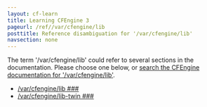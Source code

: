 ```yaml
---
layout: cf-learn
title: Learning CFEngine 3
pageurl: /ref//var/cfengine/lib
posttitle: Reference disambiguation for '/var/cfengine/lib'
navsection: none
---
```


The term '/var/cfengine/lib' could refer to several sections in the documentation. Please choose one below, or
[search the CFEngine documentation for '/var/cfengine/lib'](http://cfengine.com/docs/latest/search.html?q=/var/cfengine/lib).

- [/var/cfengine/lib \#\#\#](http://cfengine.com/docs/latest/guide-introduction-directory-structure.html#var-cfengine-lib-###)
- [/var/cfengine/lib-twin \#\#\#](http://cfengine.com/docs/latest/guide-introduction-directory-structure.html#var-cfengine-lib-twin-###)
